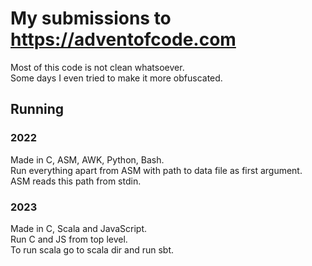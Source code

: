 # My submissions to https://adventofcode.com
Most of this code is not clean whatsoever.<br>
Some days I even tried to make it more obfuscated.<br>
## Running
### 2022
Made in C, ASM, AWK, Python, Bash.<br>
Run everything apart from ASM with path to data file as first argument.<br>
ASM reads this path from stdin.<br>
### 2023
Made in C, Scala and JavaScript.<br>
Run C and JS from top level.<br>
To run scala go to scala dir and run sbt.<br>
